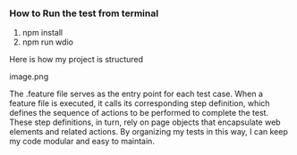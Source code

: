 ### How to Run the test from terminal

1. npm install
2. npm run wdio

Here is how my project is structured 



image.png

The .feature file serves as the entry point for each test case. When a feature file is executed, it calls its corresponding step definition, which defines the sequence of actions to be performed to complete the test. These step definitions, in turn, rely on page objects that encapsulate web elements and related actions. By organizing my tests in this way, I can keep my code modular and easy to maintain.
